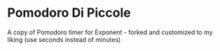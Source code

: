 # Pomodoro Di Piccole

A copy of Pomodoro timer for Exponent - forked and customized to
my liking (use seconds instead of minutes)
